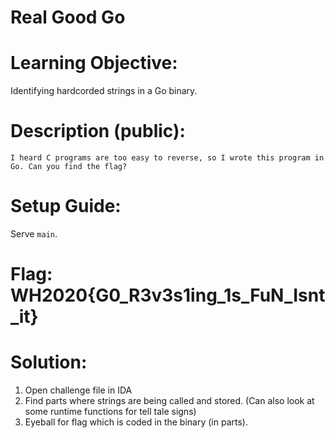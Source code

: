 [//]: # (Here's a template you can use for a readme file)

# Real Good Go

# Learning Objective: 

Identifying hardcorded strings in a Go binary. 

# Description (public): 
```
I heard C programs are too easy to reverse, so I wrote this program in Go. Can you find the flag?
```

# Setup Guide: 
Serve `main`.

# Flag: WH2020{G0_R3v3s1ing_1s_FuN_Isnt_it}

# Solution:
1. Open challenge file in IDA
2. Find parts where strings are being called and stored. (Can also look at some runtime functions for tell tale signs)
3. Eyeball for flag which is coded in the binary (in parts).